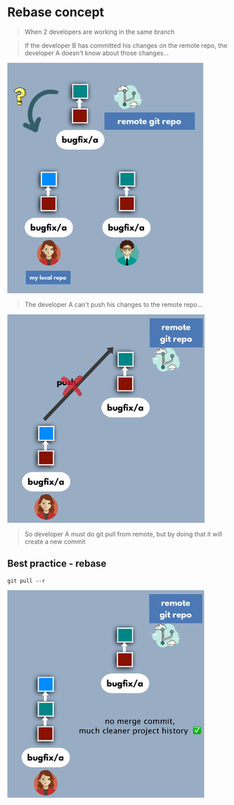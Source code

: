 # Rebase concept

> When 2 developers are working in the same branch 

> If the developer B has committed his changes on the remote repo, the developer A doesn't know about those changes... 

![image](../img/3.PNG)

> The developer A can't push his changes to the remote repo...

![image](../img/4.PNG)

> So developer A must do git pull from remote, but by doing that it will create a new commit 

## Best practice - rebase 

```Git
git pull --r 
```

![image](../img/5.PNG)
